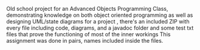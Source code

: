 Old school project for an Advanced Objects Programming Class, demonstrating knowledge on both object oriented programming as well as designing UML/state diagrams for a project
, there's an included ZIP with every file including code, diagrams, and a javadoc folder and some test txt files that prove the functioning of most of the inner workings
This assignment was done in pairs, names included inside the files. 
